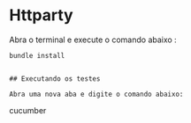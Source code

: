 #  Httparty

Abra o terminal e execute o comando abaixo :
```
bundle install      
```

```

## Executando os testes

Abra uma nova aba e digite o comando abaixo:

```
cucumber
```